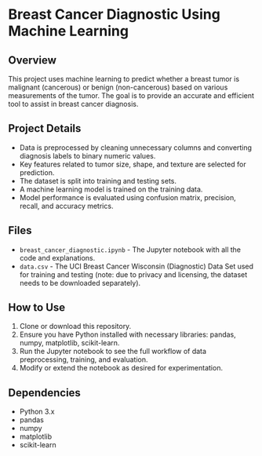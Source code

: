 # Breast Cancer Diagnostic Using Machine Learning

## Overview

This project uses machine learning to predict whether a breast tumor is malignant (cancerous) or benign (non-cancerous) based on various measurements of the tumor. The goal is to provide an accurate and efficient tool to assist in breast cancer diagnosis.

## Project Details

- Data is preprocessed by cleaning unnecessary columns and converting diagnosis labels to binary numeric values.
- Key features related to tumor size, shape, and texture are selected for prediction.
- The dataset is split into training and testing sets.
- A machine learning model is trained on the training data.
- Model performance is evaluated using confusion matrix, precision, recall, and accuracy metrics.

## Files

- `breast_cancer_diagnostic.ipynb` - The Jupyter notebook with all the code and explanations.
- `data.csv` - The UCI Breast Cancer Wisconsin (Diagnostic) Data Set used for training and testing (note: due to privacy and licensing, the dataset needs to be downloaded separately).

## How to Use

1. Clone or download this repository.
2. Ensure you have Python installed with necessary libraries: pandas, numpy, matplotlib, scikit-learn.
3. Run the Jupyter notebook to see the full workflow of data preprocessing, training, and evaluation.
4. Modify or extend the notebook as desired for experimentation.

## Dependencies

- Python 3.x
- pandas
- numpy
- matplotlib
- scikit-learn
